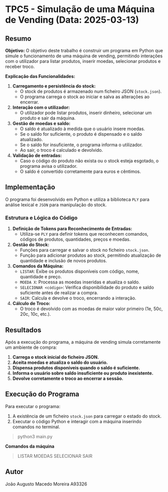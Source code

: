 # TPC5 - Simulação de uma Máquina de Vending (Data: 2025-03-13)

## Resumo

**Objetivo:**
O objetivo deste trabalho é construir um programa em Python que simule o funcionamento de uma máquina de vending, permitindo interações com o utilizador para listar produtos, inserir moedas, selecionar produtos e receber troco.

**Explicação das Funcionalidades:**
1. **Carregamento e persistência do stock:**
   - O stock de produtos é armazenado num ficheiro JSON (`stock.json`).
   - O programa carrega o stock ao iniciar e salva as alterações ao encerrar.
2. **Interação com o utilizador:**
   - O utilizador pode listar produtos, inserir dinheiro, selecionar um produto e sair da máquina.
3. **Gestão de moedas e saldo:**
   - O saldo é atualizado à medida que o usuário insere moedas.
   - Se o saldo for suficiente, o produto é dispensado e o saldo atualizado.
   - Se o saldo for insuficiente, o programa informa o utilizador.
   - Ao sair, o troco é calculado e devolvido.
4. **Validação de entradas:**
   - Caso o código do produto não exista ou o stock esteja esgotado, o programa avisa o utilizador.
   - O saldo é convertido corretamente para euros e cêntimos.

## Implementação

O programa foi desenvolvido em Python e utiliza a biblioteca `PLY` para análise lexical e `JSON` para manipulação do stock.

### **Estrutura e Lógica do Código**

1. **Definição de Tokens para Reconhecimento de Entradas:**
   - Utiliza-se `PLY` para definir tokens que reconhecem comandos, códigos de produtos, quantidades, preços e moedas.
2. **Gestão do Stock:**
   - Funções para carregar e salvar o stock no ficheiro `stock.json`.
   - Função para adicionar produtos ao stock, permitindo atualização de quantidade e inclusão de novos produtos.
3. **Comandos da Máquina:**
   - `LISTAR`: Exibe os produtos disponíveis com código, nome, quantidade e preço.
   - `MOEDA X`: Processa as moedas inseridas e atualiza o saldo.
   - `SELECIONAR <código>`: Verifica disponibilidade do produto e saldo suficiente antes de realizar a compra.
   - `SAIR`: Calcula e devolve o troco, encerrando a interação.
4. **Cálculo de Troco:**
   - O troco é devolvido com as moedas de maior valor primeiro (1e, 50c, 20c, 10c, etc.).

## Resultados

Após a execução do programa, a máquina de vending simula corretamente um ambiente de compra:
1. **Carrega o stock inicial do ficheiro JSON.**
2. **Aceita moedas e atualiza o saldo do usuário.**
3. **Dispensa produtos disponíveis quando o saldo é suficiente.**
4. **Informa o usuário sobre saldo insuficiente ou produto inexistente.**
5. **Devolve corretamente o troco ao encerrar a sessão.**


## Execução do Programa

Para executar o programa:
1. A existência de um ficheiro `stock.json` para carregar o estado do stock.
2. Executar o código Python e interagir com a máquina inserindo comandos no terminal.

> python3 main.py

**Comandos da máquina**
> LISTAR
> MOEDAS <valor>
> SELECIONAR <codigo>
> SAIR 

## Autor

João Augusto Macedo Moreira A93326

